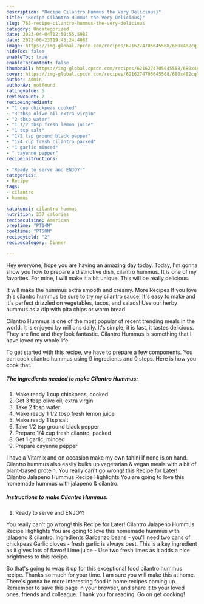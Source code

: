 ```yaml
---
description: "Recipe Cilantro Hummus the Very Delicious}"
title: "Recipe Cilantro Hummus the Very Delicious}"
slug: 765-recipe-cilantro-hummus-the-very-delicious
category: Uncategorized
date: 2023-04-04T12:50:55.598Z
date: 2023-06-23T19:45:24.408Z
image: https://img-global.cpcdn.com/recipes/6216274705645568/680x482cq70/cilantro-hummus-recipe-main-photo.jpg
hideToc: false
enableToc: true
enableTocContent: false
thumbnail: https://img-global.cpcdn.com/recipes/6216274705645568/680x482cq70/cilantro-hummus-recipe-main-photo.jpg
cover: https://img-global.cpcdn.com/recipes/6216274705645568/680x482cq70/cilantro-hummus-recipe-main-photo.jpg
author: Admin
authorAv: notfound
ratingvalue: 5
reviewcount: 7
recipeingredient:
- "1 cup chickpeas cooked"
- "3 tbsp olive oil extra virgin"
- "2 tbsp water"
- "1 1/2 tbsp fresh lemon juice"
- "1 tsp salt"
- "1/2 tsp ground black pepper"
- "1/4 cup fresh cilantro packed"
- "1 garlic minced"
- " cayenne pepper"
recipeinstructions:

- "Ready to serve and ENJOY!"
categories:
- Recipe
tags:
- cilantro
- hummus

katakunci: cilantro hummus 
nutrition: 237 calories
recipecuisine: American
preptime: "PT14M"
cooktime: "PT50M"
recipeyield: "2"
recipecategory: Dinner

---
```



Hey everyone, hope you are having an amazing day today. Today, I'm gonna show you how to prepare a distinctive dish, cilantro hummus. It is one of my favorites. For mine, I will make it a bit unique. This will be really delicious.

It will make the hummus extra smooth and creamy. More Recipes If you love this cilantro hummus be sure to try my cilantro sauce! It&#39;s easy to make and it&#39;s perfect drizzled on vegetables, tacos, and salads! Use our herby hummus as a dip with pita chips or warm bread.

Cilantro Hummus is one of the most popular of recent trending meals in the world. It is enjoyed by millions daily. It's simple, it is fast, it tastes delicious. They are fine and they look fantastic. Cilantro Hummus is something that I have loved my whole life.


To get started with this recipe, we have to prepare a few components. You can cook cilantro hummus using 9 ingredients and 0 steps. Here is how you cook that.

<!--inarticleads1-->

##### The ingredients needed to make Cilantro Hummus:

1. Make ready 1 cup chickpeas, cooked
1. Get 3 tbsp olive oil, extra virgin
1. Take 2 tbsp water
1. Make ready 1 1/2 tbsp fresh lemon juice
1. Make ready 1 tsp salt
1. Take 1/2 tsp ground black pepper
1. Prepare 1/4 cup fresh cilantro, packed
1. Get 1 garlic, minced
1. Prepare  cayenne pepper


I have a Vitamix and on occasion make my own tahini if none is on hand. Cilantro hummus also easily bulks up vegetarian &amp; vegan meals with a bit of plant-based protein. You really can&#39;t go wrong! this Recipe for Later! Cilantro Jalapeno Hummus Recipe Highlights You are going to love this homemade hummus with jalapeno &amp; cilantro. 

<!--inarticleads2-->

##### Instructions to make Cilantro Hummus:


1. Ready to serve and ENJOY!

You really can&#39;t go wrong! this Recipe for Later! Cilantro Jalapeno Hummus Recipe Highlights You are going to love this homemade hummus with jalapeno &amp; cilantro. Ingredients Garbanzo beans - you&#39;ll need two cans of chickpeas Garlic cloves - fresh garlic is always best. This is a key ingredient as it gives lots of flavor! Lime juice - Use two fresh limes as it adds a nice brightness to this recipe. 

So that's going to wrap it up for this exceptional food cilantro hummus recipe. Thanks so much for your time. I am sure you will make this at home. There's gonna be more interesting food in home recipes coming up. Remember to save this page in your browser, and share it to your loved ones, friends and colleague. Thank you for reading. Go on get cooking!
